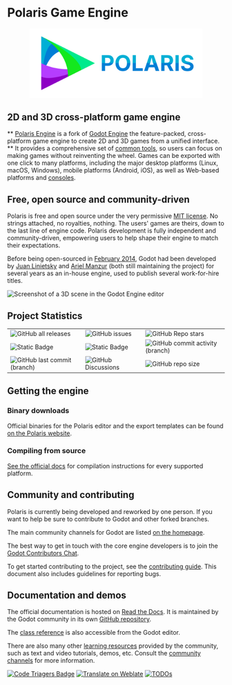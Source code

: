 # Polaris Game Engine

<p align="center">
  <a href="https://polarisengine.org">
    <img src="logo_outlined.svg" width="400" alt="Polaris Engine logo">
  </a>
</p>

## 2D and 3D cross-platform game engine

** [Polaris Engine](https://polarisengine.org) is a fork of [Godot Engine](https://godotengine.org)
the feature-packed, cross-platform game engine to create 2D and 3D games from a unified interface.
**
It provides a comprehensive set of [common tools](https://godotengine.org/features), so 
users can focus on making games without reinventing the wheel. Games can
be exported with one click to many platforms, including the major desktop
platforms (Linux, macOS, Windows), mobile platforms (Android, iOS), as well as
Web-based platforms and [consoles](https://docs.godotengine.org/en/latest/tutorials/platform/consoles.html).

## Free, open source and community-driven

Polaris is free and open source under the very permissive [MIT license](https://polarisengine.org/license).
No strings attached, no royalties, nothing. The users' games are theirs, down
to the last line of engine code. Polaris development is fully independent and
community-driven, empowering users to help shape their engine to match their
expectations.

Before being open-sourced in [February 2014](https://github.com/godotengine/godot/commit/0b806ee0fc9097fa7bda7ac0109191c9c5e0a1ac),
Godot had been developed by [Juan Linietsky](https://github.com/reduz) and
[Ariel Manzur](https://github.com/punto-) (both still maintaining the project)
for several years as an in-house engine, used to publish several work-for-hire
titles.

![Screenshot of a 3D scene in the Godot Engine editor]()

## Project Statistics
<table class="no-border" align="center">
  <tr>
    <td><img alt="GitHub all releases" src="https://img.shields.io/github/downloads/Vibrantic/polaris/total"></td>
    <td><img alt="GitHub issues" src="https://img.shields.io/github/issues/Vibrantic/polaris"></td>
    <td><img alt="GitHub Repo stars" src="https://img.shields.io/github/stars/Vibrantic/polaris"></td>
  </tr>
  <tr>
    <td><img alt="Static Badge" src="https://img.shields.io/badge/version-4.3-brightgreen"></td>
    <td><img alt="Static Badge" src="https://img.shields.io/badge/language-C++-blue"></td>
    <td colspan="2"><img alt="GitHub commit activity (branch)" src="https://img.shields.io/github/commit-activity/w/Vibrantic/polaris"></td>
  </tr>
  <tr>
    <td><img alt="GitHub last commit (branch)" src="https://img.shields.io/github/last-commit/Vibrantic/polaris/main"></td>
    <td><img alt="GitHub Discussions" src="https://img.shields.io/github/discussions/Vibrantic/polaris">
    <td colspan="2"><img alt="GitHub repo size" src="https://img.shields.io/github/repo-size/Vibrantic/polaris">
</td>
</td>
  </tr>
</table>

## Getting the engine

### Binary downloads

Official binaries for the Polaris editor and the export templates can be found
[on the Polaris website](https://polarisengine.org/download).

### Compiling from source

[See the official docs](https://docs.godotengine.org/en/latest/contributing/development/compiling)
for compilation instructions for every supported platform.

## Community and contributing

Polaris is currently being developed and reworked by one person. 
If you want to help be sure to contribute to Godot and other forked branches.

The main community channels for Godot are listed [on the homepage](https://godotengine.org/community).

The best way to get in touch with the core engine developers is to join the
[Godot Contributors Chat](https://chat.godotengine.org).

To get started contributing to the project, see the [contributing guide](CONTRIBUTING.md).
This document also includes guidelines for reporting bugs.

## Documentation and demos

The official documentation is hosted on [Read the Docs](https://docs.godotengine.org).
It is maintained by the Godot community in its own [GitHub repository](https://github.com/godotengine/godot-docs).

The [class reference](https://docs.godotengine.org/en/latest/classes/)
is also accessible from the Godot editor.

There are also many other
[learning resources](https://docs.godotengine.org/en/latest/community/tutorials.html)
provided by the community, such as text and video tutorials, demos, etc.
Consult the [community channels](https://godotengine.org/community)
for more information.

[![Code Triagers Badge](https://www.codetriage.com/vibrantic/polaris/badges/users.svg)](https://www.codetriage.com/vibrantic/polaris)
[![Translate on Weblate](https://hosted.weblate.org/widgets/godot-engine/-/godot/svg-badge.svg)](https://hosted.weblate.org/engage/godot-engine/?utm_source=widget)
[![TODOs](https://badgen.net/https/api.tickgit.com/badgen/github.com/godotengine/godot)](https://www.tickgit.com/browse?repo=github.com/godotengine/godot)
